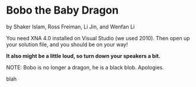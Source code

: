 Bobo the Baby Dragon
====================
by Shaker Islam, Ross Freiman, Li Jin, and Wenfan Li


You need XNA 4.0 installed on Visual Studio (we used 2010). Then open up your solution file, and you should be on your way!

__It also might be a little loud, so turn down your speakers a bit.__

NOTE: Bobo is no longer a dragon, he is a black blob. Apologies.

blah
